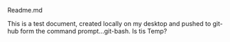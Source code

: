 Readme.md

This is a test document, created locally on my desktop and pushed to git-hub form the command prompt...git-bash.
Is tis Temp?